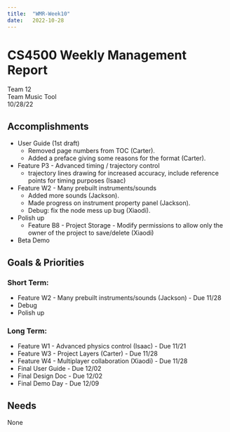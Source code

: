 ```yaml
---
title:  "WMR-Week10"
date:   2022-10-28
---
```

# CS4500 Weekly Management Report

Team 12 \
Team Music Tool \
10/28/22

## Accomplishments

- User Guide (1st draft)
  - Removed page numbers from TOC (Carter).
  - Added a preface giving some reasons for the format (Carter).
- Feature P3 - Advanced timing / trajectory control
  - trajectory lines drawing for increased accuracy, include reference points for timing purposes (Isaac)
- Feature W2 - Many prebuilt instruments/sounds
  - Added more sounds (Jackson).
  - Made progress on instrument property panel (Jackson).
  - Debug: fix the node mess up bug (Xiaodi).
- Polish up
  - Feature B8 - Project Storage - Modify permissions to allow only the owner of the project to save/delete (Xiaodi)
- Beta Demo


## Goals & Priorities

### Short Term:
- Feature W2 - Many prebuilt instruments/sounds (Jackson) - Due 11/28
- Debug
- Polish up

### Long Term:
  - Feature W1 - Advanced physics control (Isaac) - Due 11/21
  - Feature W3 - Project Layers (Carter) - Due 11/28
  - Feature W4 - Multiplayer collaboration (Xiaodi) - Due 11/28
  - Final User Guide - Due 12/02
  - Final Design Doc - Due 12/02
  - Final Demo Day - Due 12/09

## Needs

None
